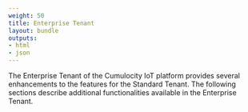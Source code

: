 ```yaml
---
weight: 50
title: Enterprise Tenant
layout: bundle
outputs:
- html
- json
---
```



The Enterprise Tenant of the Cumulocity IoT platform provides several enhancements to the features for the Standard Tenant. The following sections describe additional functionalities available in the Enterprise Tenant.